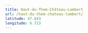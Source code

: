 ```yaml
---
title: Haut-du-Them-Château-Lambert
url: /haut-du-them-chateau-lambert/
latitude: 47.843
longitude: 6.723
---
```

